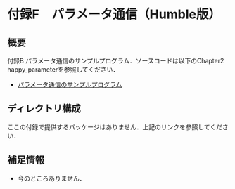 # 付録F　パラメータ通信（Humble版）
## 概要
付録B パラメータ通信のサンプルプログラム．ソースコードは以下のChapter2 happy_parameterを参照してください．
- [パラメータ通信のサンプルプログラム](https://github.com/AI-Robot-Book-Humble/chapter2/tree/main/happy_parameter)

## ディレクトリ構成
ここの付録で提供するパッケージはありません．上記のリンクを参照してください．


## 補足情報
- 今のところありません．
